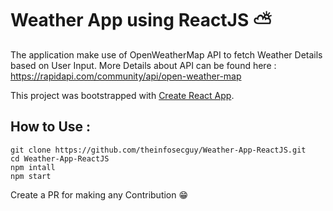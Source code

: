 # Weather App using ReactJS ⛅ 

The application make use of OpenWeatherMap API to fetch Weather Details based on User Input. More Details about API can be found here : https://rapidapi.com/community/api/open-weather-map

This project was bootstrapped with [Create React App](https://github.com/facebook/create-react-app). 

## How to Use :

```
git clone https://github.com/theinfosecguy/Weather-App-ReactJS.git
cd Weather-App-ReactJS
npm intall 
npm start

```

Create a PR for making any Contribution 😁
